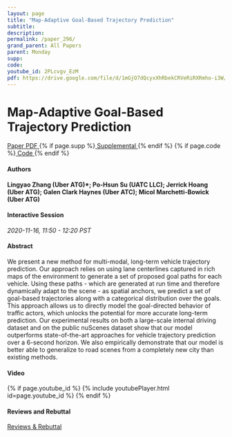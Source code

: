 ```yaml
---
layout: page
title: "Map-Adaptive Goal-Based Trajectory Prediction"
subtitle: 
description:
permalink: /paper_296/
grand_parent: All Papers
parent: Monday
supp: 
code: 
youtube_id: 2PLcvgv_EzM
pdf: https://drive.google.com/file/d/1mGjO7dQcyxXhRbekCRVeRiRXRmho-i3W/view
---
```


# Map-Adaptive Goal-Based Trajectory Prediction

<a href="https://drive.google.com/file/d/1mGjO7dQcyxXhRbekCRVeRiRXRmho-i3W/view" target="_blank" rel="noopener noreferrer" class="btn btn-blue"><i class="fa fa-file-text-o" aria-hidden="true"></i> Paper PDF </a> {% if page.supp %}<a href="" target="_blank" rel="noopener noreferrer" class="btn btn-green"><i class="fa fa-file-text-o" aria-hidden="true"></i> Supplemental </a>{% endif %} {% if page.code %}<a href="" target="_blank" rel="noopener noreferrer" class="btn"><i class="fa fa-github" aria-hidden="true"></i> Code </a>{% endif %} 

#### Authors
**Lingyao Zhang (Uber ATG)*; Po-Hsun Su (UATC LLC); Jerrick Hoang (Uber ATG); Galen Clark  Haynes (Uber ATC); Micol Marchetti-Bowick (Uber ATG)**

#### Interactive Session
*2020-11-16, 11:50 - 12:20 PST* 

#### Abstract
We present a new method for multi-modal, long-term vehicle trajectory prediction. Our approach relies on using lane centerlines captured in rich maps of the environment to generate a set of proposed goal paths for each vehicle. Using these paths - which are generated at run time and therefore dynamically adapt to the scene - as spatial anchors, we predict a set of goal-based trajectories along with a categorical distribution over the goals. This approach allows us to directly model the goal-directed behavior of traffic actors, which unlocks the potential for more accurate long-term prediction. Our experimental results on both a large-scale internal driving dataset and on the public nuScenes dataset show that our model outperforms state-of-the-art approaches for vehicle trajectory prediction over a 6-second horizon. We also empirically demonstrate that our model is better able to generalize to road scenes from a completely new city than existing methods.

#### Video
{% if page.youtube_id %}
{% include youtubePlayer.html id=page.youtube_id %}
{% endif %}

#### Reviews and Rebuttal
<a href="https://drive.google.com/file/d/1BwMou9eKT5wYLa-YuVDkuNyHv0L4bqWL/view" target="_blank" rel="noopener noreferrer" class="btn btn-purple"><i class="fa fa-pencil-square-o" aria-hidden="true"></i> Reviews & Rebuttal </a>

